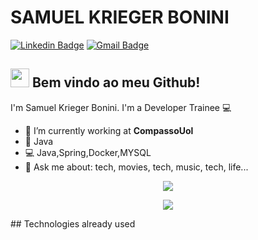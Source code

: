 # SAMUEL KRIEGER BONINI
[![Linkedin Badge](https://img.shields.io/badge/-Samuel%20Krieger-blue?style=flat-square&logo=Linkedin&logoColor=white&link=https://www.linkedin.com/in/samuel-krieger-bonini-80a169166/)](https://www.linkedin.com/in/samuel-krieger-bonini-80a169166/)
[![Gmail Badge](https://img.shields.io/badge/-samuel.kriegerb@gmail.com-c14438?style=flat-square&logo=Gmail&logoColor=white&link=mailto:samuel.kriegerb@gmail.com)](mailto:samuel.kriegerb@gmail.com)

## <img src="https://media.giphy.com/media/hvRJCLFzcasrR4ia7z/giphy.gif" width="30px"> Bem vindo ao meu Github!
I'm Samuel Krieger Bonini.
I'm a Developer Trainee :computer:

- :rocket:   I’m currently working at **CompassoUol**
- :purple_heart:   Java
- :computer:   Java,Spring,Docker,MYSQL
- 💬   Ask me about: tech, movies, tech, music, tech, life...

<p align="center"> <img src="https://github-readme-stats.vercel.app/api?username=samuelkrieger&show_icons=true%22%20alt=%22samuelkriegerbonini%22" /> </p>
<p align="center"> <img src="https://github-readme-stats.vercel.app/api/top-langs/?username=samuelkrieger&show_icons=true%22%20alt=%22samuelkriegerbonini%22" /> </p>
## Technologies already used
<div align="center">
<a <img src="https://img.shields.io/badge/Python-FFD43B?style=for-the-badge&logo=python&logoColor=darkgreen" /> </a>
<a <img src="https://img.shields.io/badge/HTML5-E34F26?style=for-the-badge&logo=html5&logoColor=white" /> </a>
<a <img src="https://img.shields.io/badge/CSS3-1572B6?style=for-the-badge&logo=css3&logoColor=white" /> </a>
<a <img src="https://img.shields.io/badge/JavaScript-F7DF1E?style=for-the-badge&logo=javascript&logoColor=black" /> </a>
<a <img src="https://img.shields.io/badge/C-00599C?style=for-the-badge&logo=c&logoColor=white" /> </a>
<a <img src="https://img.shields.io/badge/Java-ED8B00?style=for-the-badge&logo=java&logoColor=white" /> </a>
<a <img src="https://img.shields.io/badge/MySQL-00000F?style=for-the-badge&logo=mysql&logoColor=white" /> </a>
<a <img src="https://img.shields.io/badge/MongoDB-4EA94B?style=for-the-badge&logo=mongodb&logoColor=white" /> </a>
<a <img src="ttps://img.shields.io/badge/MariaDB-003545?style=for-the-badge&logo=mariadb&logoColor=white" /> </a>
<a <img src="https://img.shields.io/badge/Bootstrap-563D7C?style=for-the-badge&logo=bootstrap&logoColor=white" /> </a>
<a <img src="https://img.shields.io/badge/Spring-6DB33F?style=for-the-badge&logo=spring&logoColor=white" /> </a>
<a <img src="https://img.shields.io/badge/Docker-2CA5E0?style=for-the-badge&logo=docker&logoColor=white" /> </a>
<a <img src="https://img.shields.io/badge/Git-F05032?style=for-the-badge&logo=git&logoColor=white" /> </a>
<a <img src="https://img.shields.io/badge/Postman-FF6C37?style=for-the-badge&logo=Postman&logoColor=white" /> </a>
<a <img src="https://img.shields.io/badge/Selenium-43B02A?style=for-the-badge&logo=Selenium&logoColor=white" /> </a>

